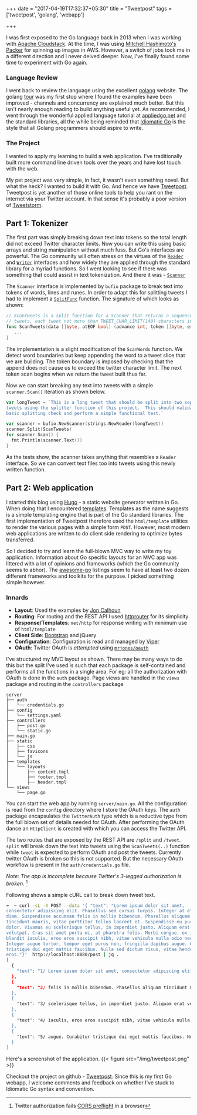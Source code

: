 +++
date = "2017-04-19T17:32:37+05:30"
title = "Tweetpost"
tags = ['tweetpost', 'golang', 'webapp']

+++

I was first exposed to the Go language back in 2013 when I was working with [Apache
Cloudstack](https://cloudstack.apache.org/). At the time, I was using [Mitchell
Hashimoto's](https://github.com/mitchellh)
[Packer](https://github.com/hashicorp/packer) for spinning up images in AWS.
However, a switch of jobs took me in a different direction and I never delved
deeper. Now, I've finally found some time to experiment with Go again.

### Language Review

I went back to review the language using the excellent
[golang](https://golang.org) website. The golang
[tour](https://tour.golang.org/) was my first stop where I found the examples
have been improved - channels and concurrency are explained much better. But
this isn't nearly enough reading to build anything useful yet. As recommended,
I went through the wonderful applied language tutorial at
[appliedgo.net](https://appliedgo.net/) and the standard libraries, all the
while being reminded that [Idiomatic
Go](https://golang.org/doc/effective_go.html) is the style that all Golang
programmers should aspire to write.

### The Project

I wanted to apply my learning to build a web application. I've traditionally
built more command line driven tools over the years and have lost touch with
the web.

My pet project was very simple, in fact, it wasn't even something novel. But
what the heck? I wanted to build it with Go. And hence we have [Tweetpost](https://github.com/vogxn/tweetpost.git).
Tweetpost is yet another of those online tools to help you rant on the internet
via your Twitter account. In that sense it's probably a poor version of
[Tweetstorm](http://tweetstorm.io).


## Part 1: Tokenizer

The first part was simply breaking down text into tokens so the total length
did not exceed Twitter character limits. Now you can write this using basic
arrays and string manipulation without much fuss. But Go's interfaces are
powerful. The Go community will often stress on the virtues of the
[`Reader`](https://golang.org/pkg/io/#Reader) and
[`Writer`](https://golang.org/pkg/io/#Reader) interfaces and how widely they
are applied through the standard library for a myriad functions. So I went
looking to see if there was something that could assist in text tokenization.
And there it was - [`Scanner`](https://golang.org/pkg/text/scanner/)

The `Scanner` interface is implemented by `bufio` package to break text into
tokens of words, lines and runes. In order to adapt this for splitting tweets I
had to implement a [`SplitFunc`](https://golang.org/pkg/bufio/#SplitFunc)
function. The signature of which looks as shown:

```Go
// ScanTweets is a split function for a Scanner that returns a sequence of
// tweets, each tweet not more than TWEET_CHAR_LIMIT(140) characters in length.
func ScanTweets(data []byte, atEOF bool) (advance int, token []byte, err error) {
   ...
}
```

The implementation is a slight modification of the `ScanWords` function. We
detect word boundaries but keep appending the word to a tweet slice that we are
building. The token boundary is imposed by checking that the append does not
cause us to exceed the twitter character limit. The next token scan begins when
we return the tweet built thus far.

Now we can start breaking any text into tweets with a simple `scanner.Scan()`
iteration as shown below.

```Go
var longTweet = `This is a long tweet that should be split into two separate
tweets using the splitter function of this project.  This should validate the
basic splitting check and perform a simple functional test.`

var scanner = bufio.NewScanner(strings.NewReader(longTweet))
scanner.Split(ScanTweets)
for scanner.Scan() {
  fmt.Println(scanner.Text())
}
```

As the tests show, the scanner takes anything that resembles a `Reader`
interface. So we can convert text files too into tweets using this newly
written function.

## Part 2: Web application

I started this blog using [Hugo](https://gohugo.io/) - a static website
generator written in Go. When doing that I encountered
[templates](https://golang.org/pkg/html/template/). Templates as the name
suggests is a simple templating engine that is part of the Go standard
libraries. The first implementation of Tweetpost therefore used the
`html/template` utilities to render the various pages with a simple form
`POST`. However, most modern web applications are written to do client side
rendering to optimize bytes transferred. 

So I decided to try and learn the full-blown MVC way to write my toy application.
Information about Go specific layouts for an MVC app was littered with a lot of
opinions and frameworks (which the Go community seems to abhor). The
[awesome-go](https://github.com/avelino/awesome-go#web-frameworks) listings
seem to have at least two dozen different frameworks
and toolkits for the purpose. I picked something simple however.

### Innards

- **Layout**: Used the examples by [Jon Calhoun](https://www.calhoun.io/creating-controllers-views-in-go/)
- **Routing**: For routing and the REST API I used [httprouter](https://github.com/julienschmidt/httprouter) for its simplicity
- **Response/Templates**: `net/http` for response writing with minimum use of `html/template`
- **Client Side**: [Bootstrap](https://getbootstrap.com) and jQuery
- **Configuration**: Configuration is read and managed by [Viper](https://github.com/spf13/viper)
- **OAuth**: Twitter OAuth is _attempted_ using [`mrjones/oauth`](https://github.com/mrjones/oauth)

I've structured my MVC layout as shown. There may be many ways to do this but
the split I've used is such that each package is self-contained and performs
all the functions in a single area. For eg: all the authorization with OAuth is
done in the `auth` package. Page views are handled in the `views` package and
routing in the `controllers` package

```
server
├── auth
│   └── credentials.go
├── config
│   └── settings.yaml
├── controllers
│   ├── post.go
│   └── static.go
├── main.go
├── static
│   ├── css
│   ├── favicons
│   └── js
├── templates
│   └── layouts
│       ├── content.tmpl
│       ├── footer.tmpl
│       ├── header.tmpl
└── views
    └── page.go
```

You can start the web app by running `server/main.go`. All the configuration is
read from the `config` directory where I store the OAuth keys. The
`auth` package encapsulates the `TwitterAuth` type which is a reductive
type from the full blown set of details needed for OAuth. After performing the
OAuth dance an `HttpClient` is created with which you can access the Twitter API.

The two routes that are exposed by the REST API are `/split` and `/tweet`.
`split` will break down the text into tweets using the `ScanTweets(..)`
function while `tweet` is expected to perform OAuth and post the tweets.
Currently twitter OAuth is broken so this is not supported. But the necessary
OAuth workflow is present in the `auth/credentials.go` file.

_Note: The app is incomplete because Twitter's 3-legged authorization is broken._ [^twitterbrokenoauth]

[^twitterbrokenoauth]: Twitter authorization fails [CORS preflight](http://stackoverflow.com/q/35879943/1297846) in a browser


Following shows a simple cURL call to break down tweet text.

```Bash
➜  ~ curl -sL -X POST --data '{ "text": "Lorem ipsum dolor sit amet,
consectetur adipiscing elit. Phasellus sed cursus turpis. Integer at efficitur
diam. Suspendisse accumsan felis in mollis bibendum. Phasellus aliquam
tincidunt mauris, vitae porttitor tellus laoreet et. Suspendisse eu purus
dolor. Vivamus eu scelerisque tellus, in imperdiet justo. Aliquam erat
volutpat. Cras sit amet porta mi, at pharetra felis. Morbi congue, ex in
blandit iaculis, eros eros suscipit nibh, vitae vehicula nulla odio nec justo.
Integer augue tortor, tempor eget purus non, fringilla dapibus augue. Curabitur
tristique dui eget mattis faucibus. Nulla sed dictum risus, vitae hendrerit
eros."}'  http://localhost:8080/post | jq .
[
  {
    "text": "1/ Lorem ipsum dolor sit amet, consectetur adipiscing elit. Phasellus sed cursus turpis. Integer at efficitur diam. Suspendisse accumsan"
  },
  {
    "text": "2/ felis in mollis bibendum. Phasellus aliquam tincidunt mauris, vitae porttitor tellus laoreet et. Suspendisse eu purus dolor. Vivamus eu"
  },
  {
    "text": "3/ scelerisque tellus, in imperdiet justo. Aliquam erat volutpat. Cras sit amet porta mi, at pharetra felis. Morbi congue, ex in blandit"
  },
  {
    "text": "4/ iaculis, eros eros suscipit nibh, vitae vehicula nulla odio nec justo. Integer augue tortor, tempor eget purus non, fringilla dapibus"
  },
  {
    "text": "5/ augue. Curabitur tristique dui eget mattis faucibus. Nulla sed dictum risus, vitae hendrerit eros."
  }
]
```

Here's a screenshot of the application.
{{< figure src="/img/tweetpost.png" >}}

Checkout the project on github -
[Tweetpost](https://github.com/vogxn/tweetpost.git). Since this is my first Go
webapp, I welcome comments and feedback on whether I've stuck to Idiomatic Go
syntax and convention.


